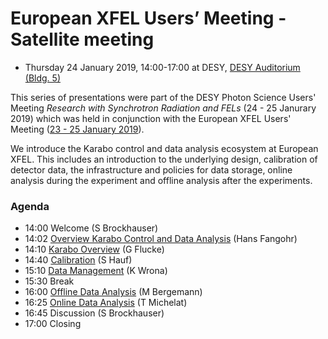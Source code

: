 # European XFEL Users’ Meeting - Satellite meeting

* Thursday 24 January 2019, 14:00-17:00 at DESY, 
[DESY Auditorium (Bldg. 5)](https://www.openstreetmap.org/node/4976770722)

This series of presentations were part of the DESY Photon Science Users' Meeting
*Research with Synchrotron Radiation and FELs* (24 - 25 Janurary 2019) which was
held in conjunction with the European XFEL Users' Meeting 
([23 - 25 January 2019](http://www.xfel.eu/2019um)).


We introduce the Karabo control and data analysis ecosystem at European XFEL.
This includes an introduction to the underlying design, calibration of
detector data, the infrastructure and policies for data storage, online
analysis during the experiment and offline analysis after the experiments.


### Agenda

* 14:00 Welcome (S Brockhauser)
* 14:02 [Overview Karabo Control and Data Analysis](01-overview.pdf) (Hans Fangohr)
* 14:10 [Karabo Overview](02-karabo_overview.pdf) (G Flucke)
* 14:40 [Calibration](03-calibration.pdf) (S Hauf)
* 15:10 [Data Management](04-data_management.pdf) (K Wrona)
* 15:30 Break
* 16:00 [Offline Data Analysis](https://bit.ly/2Hvuqcu) (M Bergemann)
* 16:25 [Online Data Analysis](06-online_data_analysis.pdf) (T Michelat)
* 16:45 Discussion (S Brockhauser)
* 17:00 Closing
